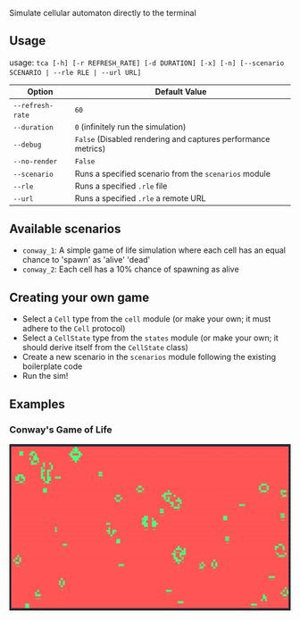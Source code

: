 Simulate cellular automaton directly to the terminal

## Usage

usage: `tca [-h] [-r REFRESH_RATE] [-d DURATION] [-x] [-n] [--scenario SCENARIO | --rle RLE | --url URL]`

| Option           | Default Value                                                 |
|------------------|---------------------------------------------------------------|
| `--refresh-rate` | `60`                                                          |
| `--duration`     | `0` (infinitely run the simulation)                           |
| `--debug`        | `False` (Disabled rendering and captures performance metrics) |
| `--no-render`    | `False`                                                       |
| `--scenario`     | Runs a specified scenario from the `scenarios` module         |
| `--rle`          | Runs a specified `.rle` file                                  |
| `--url`          | Runs a specified `.rle` a remote URL                          |

## Available scenarios
- `conway_1`: A simple game of life simulation where each cell has an equal chance to 'spawn' as 'alive' 'dead'
- `conway_2`: Each cell has a 10% chance of spawning as alive

## Creating your own game
- Select a `Cell` type from the `cell` module (or make your own; it must adhere to the `Cell` protocol)
- Select a `CellState` type from the `states` module (or make your own; it should derive itself from the `CellState` class)
- Create a new scenario in the `scenarios` module following the existing boilerplate code
- Run the sim!

## Examples
### Conway's Game of Life
![Conway's Game of Life](conway.gif)
